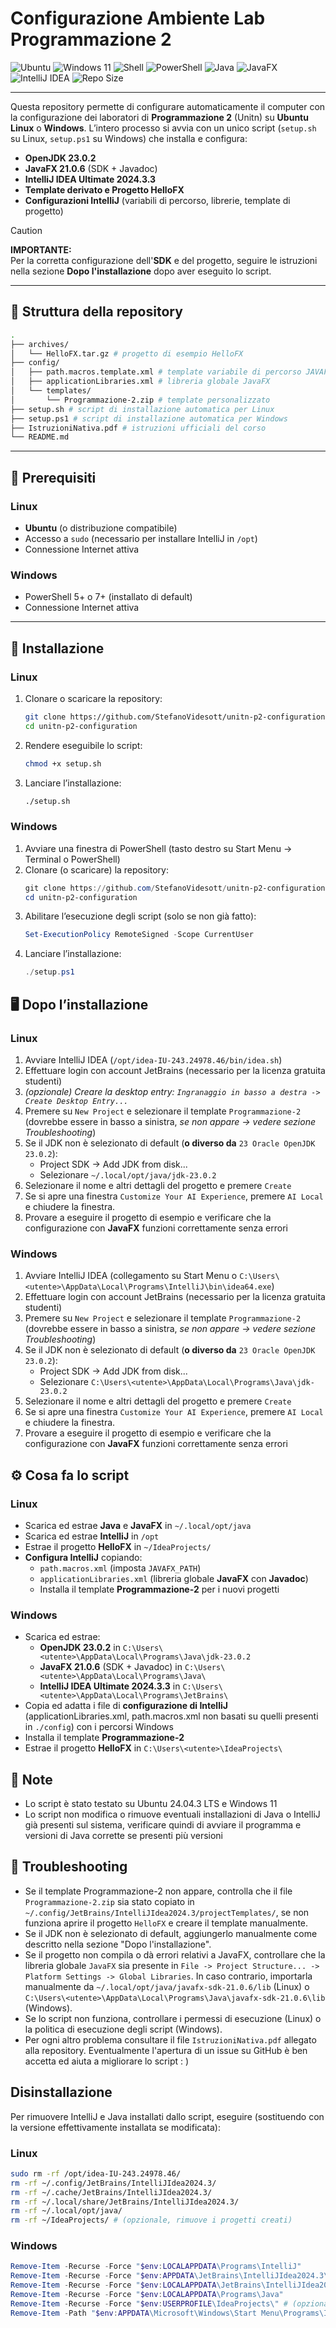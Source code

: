 # Configurazione Ambiente Lab Programmazione 2

![Ubuntu](https://img.shields.io/badge/Ubuntu-24.04-orange?logo=ubuntu)
![Windows 11](https://img.shields.io/badge/Windows-11-blue?logo=windows11)
![Shell](https://img.shields.io/badge/Shell-Bash-yellow?logo=gnu-bash)
![PowerShell](https://img.shields.io/badge/PowerShell-7+-blue?logo=powershell)
![Java](https://img.shields.io/badge/Java-23.0.2-blue?logo=java)
![JavaFX](https://img.shields.io/badge/JavaFX-21.0.6-green?logo=javafx)
![IntelliJ IDEA](https://img.shields.io/badge/IntelliJ%20IDEA-2024.3.3-purple?logo=intellijidea)
![Repo Size](https://img.shields.io/github/repo-size/StefanoVidesott/unitn-p2-configuration?color=blue)


---

Questa repository permette di configurare automaticamente il computer con la configurazione dei laboratori di **Programmazione 2** (Unitn) su **Ubuntu Linux** o **Windows**.
L’intero processo si avvia con un unico script (`setup.sh` su Linux, `setup.ps1` su Windows) che installa e configura:

- **OpenJDK 23.0.2**
- **JavaFX 21.0.6** (SDK + Javadoc)
- **IntelliJ IDEA Ultimate 2024.3.3**
- **Template derivato e Progetto HelloFX**
- **Configurazioni IntelliJ** (variabili di percorso, librerie, template di progetto)

> [!Caution]
> **IMPORTANTE:** <br>
> Per la corretta configurazione dell'**SDK** e del progetto, seguire le istruzioni nella sezione **Dopo l'installazione** dopo aver eseguito lo script.


---

## 📂 Struttura della repository
```bash
.
├── archives/
│   └── HelloFX.tar.gz # progetto di esempio HelloFX
├── config/
│   ├── path.macros.template.xml # template variabile di percorso JAVAFX_PATH
│   ├── applicationLibraries.xml # libreria globale JavaFX
│   └── templates/
│       └── Programmazione-2.zip # template personalizzato
├── setup.sh # script di installazione automatica per Linux
├── setup.ps1 # script di installazione automatica per Windows
├── IstruzioniNativa.pdf # istruzioni ufficiali del corso
└── README.md
```
---

## 🔧 Prerequisiti

### Linux
- **Ubuntu** (o distribuzione compatibile)
- Accesso a `sudo` (necessario per installare IntelliJ in `/opt`)
- Connessione Internet attiva

### Windows
- PowerShell 5+ o 7+ (installato di default)
- Connessione Internet attiva

---

## 🚀 Installazione

### Linux
1. Clonare o scaricare la repository:
   ```bash
   git clone https://github.com/StefanoVidesott/unitn-p2-configuration.git
   cd unitn-p2-configuration
   ```
2. Rendere eseguibile lo script:
   ```bash
   chmod +x setup.sh
   ```
3. Lanciare l’installazione:
   ```bash
   ./setup.sh
   ```
### Windows
1. Avviare una finestra di PowerShell (tasto destro su Start Menu → Terminal o PowerShell)
2. Clonare (o scaricare) la repository:
   ```powershell
   git clone https://github.com/StefanoVidesott/unitn-p2-configuration.git
   cd unitn-p2-configuration
   ```
3. Abilitare l’esecuzione degli script (solo se non già fatto):
   ```powershell
   Set-ExecutionPolicy RemoteSigned -Scope CurrentUser
   ```
4. Lanciare l’installazione:
   ```powershell
   ./setup.ps1
   ```

## 🖥️ Dopo l’installazione
### Linux
1. Avviare IntelliJ IDEA (`/opt/idea-IU-243.24978.46/bin/idea.sh`)
2. Effettuare login con account JetBrains (necessario per la licenza gratuita studenti)
3. *(opzionale) Creare la desktop entry: `Ingranaggio in basso a destra -> Create Desktop Entry...`*
4. Premere su `New Project` e selezionare il template `Programmazione-2` (dovrebbe essere in basso a sinistra, *se non appare -> vedere sezione Troubleshooting*)
5. Se il JDK non è selezionato di default (**o diverso da** `23 Oracle OpenJDK 23.0.2`):
    - Project SDK → Add JDK from disk...
    - Selezionare `~/.local/opt/java/jdk-23.0.2`
6. Selezionare il nome e altri dettagli del progetto e premere `Create`
7. Se si apre una finestra `Customize Your AI Experience`, premere `AI Local` e chiudere la finestra.
8. Provare a eseguire il progetto di esempio e verificare che la configurazione con **JavaFX** funzioni correttamente senza errori

### Windows
1. Avviare IntelliJ IDEA (collegamento su Start Menu o `C:\Users\<utente>\AppData\Local\Programs\IntelliJ\bin\idea64.exe`)
2. Effettuare login con account JetBrains (necessario per la licenza gratuita studenti)
3. Premere su `New Project` e selezionare il template `Programmazione-2` (dovrebbe essere in basso a sinistra, *se non appare -> vedere sezione Troubleshooting*)
4. Se il JDK non è selezionato di default (**o diverso da** `23 Oracle OpenJDK 23.0.2`):
    - Project SDK → Add JDK from disk...
    - Selezionare `C:\Users\<utente>\AppData\Local\Programs\Java\jdk-23.0.2`
5. Selezionare il nome e altri dettagli del progetto e premere `Create`
6. Se si apre una finestra `Customize Your AI Experience`, premere `AI Local` e chiudere la finestra.
7. Provare a eseguire il progetto di esempio e verificare che la configurazione con **JavaFX** funzioni correttamente senza errori

## ⚙️ Cosa fa lo script
### Linux
- Scarica ed estrae **Java** e **JavaFX** in `~/.local/opt/java`
- Scarica ed estrae **IntelliJ** in `/opt`
- Estrae il progetto **HelloFX** in `~/IdeaProjects/`
- **Configura IntelliJ** copiando:
    - `path.macros.xml` (imposta `JAVAFX_PATH`)
    - `applicationLibraries.xml` (libreria globale **JavaFX** con **Javadoc**)
    - Installa il template **Programmazione-2** per i nuovi progetti

### Windows
- Scarica ed estrae:
    - **OpenJDK 23.0.2** in `C:\Users\<utente>\AppData\Local\Programs\Java\jdk-23.0.2`
    - **JavaFX 21.0.6** (SDK + Javadoc) in `C:\Users\<utente>\AppData\Local\Programs\Java\`
    - **IntelliJ IDEA Ultimate 2024.3.3** in `C:\Users\<utente>\AppData\Local\Programs\JetBrains\`
- Copia ed adatta i file di **configurazione di IntelliJ** (applicationLibraries.xml, path.macros.xml non basati su quelli presenti in `./config`) con i percorsi Windows
- Installa il template **Programmazione-2**
- Estrae il progetto **HelloFX** in `C:\Users\<utente>\IdeaProjects\`

## 🔎 Note
- Lo script è stato testato su Ubuntu 24.04.3 LTS e Windows 11
- Lo script non modifica o rimuove eventuali installazioni di Java o IntelliJ già presenti sul sistema, verificare quindi di avviare il programma e versioni di Java corrette se presenti più versioni

## 🔧 Troubleshooting

- Se il template Programmazione-2 non appare, controlla che il file `Programmazione-2.zip` sia stato copiato in `~/.config/JetBrains/IntelliJIdea2024.3/projectTemplates/`, se non funziona aprire il progetto `HelloFX` e creare il template manualmente.
- Se il JDK non è selezionato di default, aggiungerlo manualmente come descritto nella sezione "Dopo l'installazione".
- Se il progetto non compila o dà errori relativi a JavaFX, controllare che la libreria globale `JavaFX` sia presente in `File -> Project Structure... -> Platform Settings -> Global Libraries`. In caso contrario, importarla manualmente da `~/.local/opt/java/javafx-sdk-21.0.6/lib` (Linux) o `C:\Users\<utente>\AppData\Local\Programs\Java\javafx-sdk-21.0.6\lib` (Windows).
- Se lo script non funziona, controllare i permessi di esecuzione (Linux) o la politica di esecuzione degli script (Windows).
- Per ogni altro problema consultare il file `IstruzioniNativa.pdf` allegato alla repository. Eventualmente l'apertura di un issue su GitHub è ben accetta ed aiuta a migliorare lo script : )

## Disinstallazione
Per rimuovere IntelliJ e Java installati dallo script, eseguire (sostituendo con la versione effettivamente installata se modificata):
### Linux
```bash
sudo rm -rf /opt/idea-IU-243.24978.46/
rm -rf ~/.config/JetBrains/IntelliJIdea2024.3/
rm -rf ~/.cache/JetBrains/IntelliJIdea2024.3/
rm -rf ~/.local/share/JetBrains/IntelliJIdea2024.3/
rm -rf ~/.local/opt/java/
rm -rf ~/IdeaProjects/ # (opzionale, rimuove i progetti creati)
```
### Windows
```powershell
Remove-Item -Recurse -Force "$env:LOCALAPPDATA\Programs\IntelliJ"
Remove-Item -Recurse -Force "$env:APPDATA\JetBrains\IntelliJIdea2024.3\"
Remove-Item -Recurse -Force "$env:LOCALAPPDATA\JetBrains\IntelliJIdea2024.3\"
Remove-Item -Recurse -Force "$env:LOCALAPPDATA\Programs\Java"
Remove-Item -Recurse -Force "$env:USERPROFILE\IdeaProjects\" # (opzionale, rimuove i progetti creati)
Remove-Item -Path "$env:APPDATA\Microsoft\Windows\Start Menu\Programs\IntelliJ IDEA 2024.3.lnk" # rimuove il collegamento a Start Menu
```
